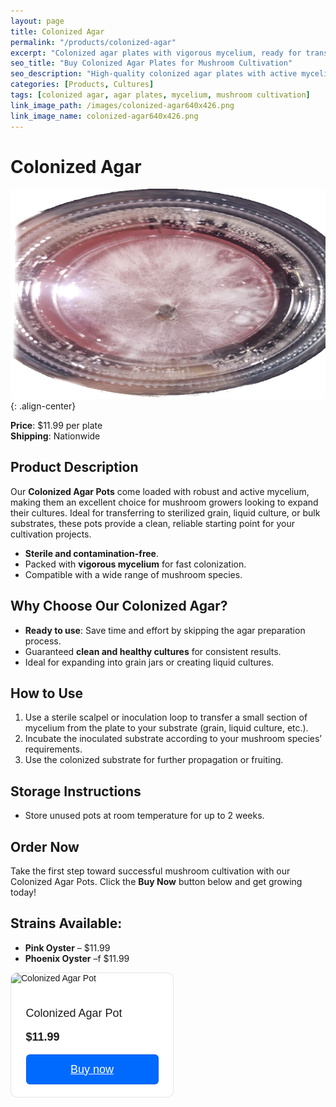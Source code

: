 ```yaml
---
layout: page
title: Colonized Agar
permalink: "/products/colonized-agar"
excerpt: "Colonized agar plates with vigorous mycelium, ready for transfer or inoculation."
seo_title: "Buy Colonized Agar Plates for Mushroom Cultivation"
seo_description: "High-quality colonized agar plates with active mycelium. Perfect for transferring to grain, liquid culture, or other substrates."
categories: [Products, Cultures]
tags: [colonized agar, agar plates, mycelium, mushroom cultivation]
link_image_path: /images/colonized-agar640x426.png
link_image_name: colonized-agar640x426.png
---
```


# Colonized Agar

![colonized-agar.png](/images/colonized-agar640x426.png){: .align-center}

**Price**: $11.99 per plate  
**Shipping**: Nationwide  

## Product Description
Our **Colonized Agar Pots** come loaded with robust and active mycelium, making them an excellent choice for mushroom growers looking to expand their cultures. Ideal for transferring to sterilized grain, liquid culture, or bulk substrates, these pots provide a clean, reliable starting point for your cultivation projects.

- **Sterile and contamination-free**.  
- Packed with **vigorous mycelium** for fast colonization.  
- Compatible with a wide range of mushroom species.

## Why Choose Our Colonized Agar?
- **Ready to use**: Save time and effort by skipping the agar preparation process.  
- Guaranteed **clean and healthy cultures** for consistent results.  
- Ideal for expanding into grain jars or creating liquid cultures.

## How to Use
1. Use a sterile scalpel or inoculation loop to transfer a small section of mycelium from the plate to your substrate (grain, liquid culture, etc.).  
2. Incubate the inoculated substrate according to your mushroom species’ requirements.  
3. Use the colonized substrate for further propagation or fruiting.

## Storage Instructions
- Store unused pots at room temperature for up to 2 weeks.  

## Order Now
Take the first step toward successful mushroom cultivation with our Colonized Agar Pots. Click the **Buy Now** button below and get growing today!  

## **Strains Available:**
- **Pink Oyster** – $11.99  
- **Phoenix Oyster** –f $11.99  


<div style="
  overflow: auto;
  display: flex;
  flex-direction: column;
  justify-content: flex-end;
  align-items: center;
  width: 259px;
  background: #FFFFFF;
  border: 1px solid rgba(0, 0, 0, 0.1);
  box-shadow: -2px 10px 5px rgba(0, 0, 0, 0);
  border-radius: 10px;
  font-family: SQ Market, SQ Market, Helvetica, Arial, sans-serif;
  " class="cart_div">
    <img src="https://items-images-production.s3.us-west-2.amazonaws.com/files/311c0e94877a2e8d5f8b6db06dbea2f56d62b5c5/original.png" alt="Colonized Agar Pot" onerror="this.style.display='none'" style="width: 100%;">
  <div style="padding: 20px;">
      <p style="
    font-size: 18px;
    line-height: 20px;
  ">Colonized Agar Pot</p>
      <p style="
    font-size: 18px;
    line-height: 20px;
    font-weight: 600;
  ">$11.99</p>
    <a target="_blank" href="https://square.link/u/hXRDSaAH?src=embed" style="
    display: inline-block;
    font-size: 18px;
    line-height: 48px;
    height: 48px;
    color: #ffffff;
    min-width: 212px;
    background-color: #006aff;
    text-align: center;
    box-shadow: 0 0 0 1px rgba(0,0,0,.1) inset;
    border-radius: 6px;
  ">Buy now</a>
  </div>
</div>
<!-- **Price Per Plate: $14.99** -->

<!-- **[Add to Cart](#)** -->

<!-- ### Customer Reviews
> *"Extremely clean and easy to work with. Colonization was fast!"* – Alex C.  
> *"Perfect agar plates for transfers. Will definitely order again."* – Jamie L. -->
